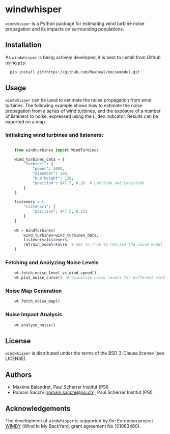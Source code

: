 # windwhisper

``windwhisper`` is a Python package for estimating wind turbine 
noise propagation and its impacts on surrounding populations.

## Installation

As ``windwhisper`` is being actively developed, 
it is best to install from Github using ``pip``:

```bash
  pip install git+https://github.com/Maxbeal/noisemodel.git
```

## Usage

``windwhisper`` can be used to estimate the noise propagation from wind turbines. 
The following example shows how to estimate the noise propagation from a series of
wind turbines, and the exposure of a number of listeners to noise, expressed using
the L_den indicator. Results can be exported on a map.


### Initializing wind turbines and listeners:

```python

    from windturbines import WindTurbines

    wind_turbines_data = {
        "Turbine1": {
            "power": 3000,
            "diameter": 100,
            "hub height": 120,
            "position": (47.5, 8.2)  # Latitude and Longitude
        }
    }
    
    listeners = {
        "Listener1": {
            "position": (47.5, 8.25)
        }
    }
    
    wt = WindTurbines(
        wind_turbines=wind_turbines_data,
        listeners=listeners,
        retrain_model=False  # Set to True to retrain the noise model
    )

```

### Fetching and Analyzing Noise Levels

```python
    wt.fetch_noise_level_vs_wind_speed()
    wt.plot_noise_curve()  # Visualize noise levels for different wind speeds

```
### Noise Map Generation

```python
    wt.fetch_noise_map()
```

### Noise Impact Analysis

```python
    wt.analyze_noise()
```




## License

``windwhisper`` is distributed under the terms of the BSD 3-Clause license (see LICENSE).

## Authors

* Maxime Balandret, Paul Scherrer Institut (PSI)
* Romain Sacchi (romain.sacchi@psi.ch), Paul Scherrer Institut (PSI)

## Acknowledgements
The development of `windwhisper` is supported by the European project
[WIMBY](https://cordis.europa.eu/project/id/101083460) (Wind In My BackYard, grant agreement No 101083460).
